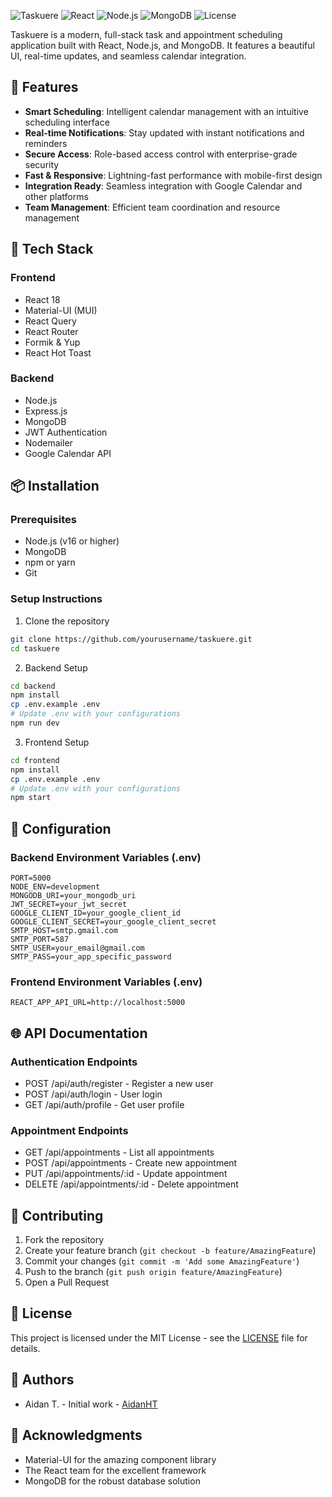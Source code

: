 ![Taskuere](https://img.shields.io/badge/Taskuere-1.0.0-blue)
![React](https://img.shields.io/badge/React-18.x-blue)
![Node.js](https://img.shields.io/badge/Node.js-16.x-green)
![MongoDB](https://img.shields.io/badge/MongoDB-5.x-green)
![License](https://img.shields.io/badge/License-MIT-yellow)

Taskuere is a modern, full-stack task and appointment scheduling application built with React, Node.js, and MongoDB. It features a beautiful UI, real-time updates, and seamless calendar integration.

## 🌟 Features

- **Smart Scheduling**: Intelligent calendar management with an intuitive scheduling interface
- **Real-time Notifications**: Stay updated with instant notifications and reminders
- **Secure Access**: Role-based access control with enterprise-grade security
- **Fast & Responsive**: Lightning-fast performance with mobile-first design
- **Integration Ready**: Seamless integration with Google Calendar and other platforms
- **Team Management**: Efficient team coordination and resource management

## 🚀 Tech Stack

### Frontend
- React 18
- Material-UI (MUI)
- React Query
- React Router
- Formik & Yup
- React Hot Toast

### Backend
- Node.js
- Express.js
- MongoDB
- JWT Authentication
- Nodemailer
- Google Calendar API

## 📦 Installation

### Prerequisites
- Node.js (v16 or higher)
- MongoDB
- npm or yarn
- Git

### Setup Instructions

1. Clone the repository
```bash
git clone https://github.com/yourusername/taskuere.git
cd taskuere
```

2. Backend Setup
```bash
cd backend
npm install
cp .env.example .env
# Update .env with your configurations
npm run dev
```

3. Frontend Setup
```bash
cd frontend
npm install
cp .env.example .env
# Update .env with your configurations
npm start
```

## 🔧 Configuration

### Backend Environment Variables (.env)
```
PORT=5000
NODE_ENV=development
MONGODB_URI=your_mongodb_uri
JWT_SECRET=your_jwt_secret
GOOGLE_CLIENT_ID=your_google_client_id
GOOGLE_CLIENT_SECRET=your_google_client_secret
SMTP_HOST=smtp.gmail.com
SMTP_PORT=587
SMTP_USER=your_email@gmail.com
SMTP_PASS=your_app_specific_password
```

### Frontend Environment Variables (.env)
```
REACT_APP_API_URL=http://localhost:5000
```

## 🌐 API Documentation

### Authentication Endpoints
- POST /api/auth/register - Register a new user
- POST /api/auth/login - User login
- GET /api/auth/profile - Get user profile

### Appointment Endpoints
- GET /api/appointments - List all appointments
- POST /api/appointments - Create new appointment
- PUT /api/appointments/:id - Update appointment
- DELETE /api/appointments/:id - Delete appointment

## 🤝 Contributing

1. Fork the repository
2. Create your feature branch (`git checkout -b feature/AmazingFeature`)
3. Commit your changes (`git commit -m 'Add some AmazingFeature'`)
4. Push to the branch (`git push origin feature/AmazingFeature`)
5. Open a Pull Request

## 📄 License

This project is licensed under the MIT License - see the [LICENSE](LICENSE) file for details.

## 👥 Authors

- Aidan T. - Initial work - [AidanHT](https://github.com/AidanHT)

## 🙏 Acknowledgments

- Material-UI for the amazing component library
- The React team for the excellent framework
- MongoDB for the robust database solution 
